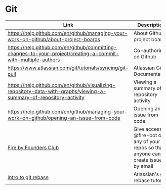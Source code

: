 # Git

| Link | Description | Added by |
| ---- | ----------- | -------- |
| https://help.github.com/en/github/managing-your-work-on-github/about-project-boards| About Github project boards | lizzy-j |
| https://help.github.com/en/github/committing-changes-to-your-project/creating-a-commit-with-multiple-authors | Co-authoring on Github | lizzy-j |
| https://www.atlassian.com/git/tutorials/syncing/git-pull | Atlassian Git Documentation | lizzy-j |
| https://help.github.com/en/github/visualizing-repository-data-with-graphs/viewing-a-summary-of-repository-activity | Viewing a summary of repository activity | akomiqia |
| https://help.github.com/en/github/managing-your-work-on-github/opening-an-issue-from-code | Opening an issue from code | akomiqaia |
|[Fire by Founders Club](https://fire.fundersclub.com/)|Give access to @fire-bot on any of your repos so that anyone can create issues by email|Jack|
|[Intro to git rebase](https://www.atlassian.com/git/tutorials/rewriting-history/git-rebase)|Atlassian's git rebase tutorial|Jack|

